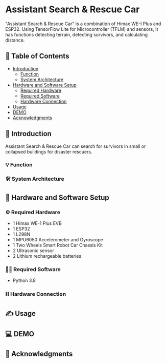 # Assistant Search & Rescue Car
"Assistant Search & Rescue Car" is a combination of Himax WE-I Plus and ESP32.
Using TensorFlow Lite for Microcontroller (TFLM) and sensors, It has functions detecting terrain, detecting survivors, and calculating distance.

## 📝 Table of Contents
- [Introduction](#introduction)
  - [Function](#function)
  - [System Architecture](#system-architecture)
- [Hardware and Software Setup](#hardware-and-software-setup)
  - [Required Hardware](#required-hardware)
  - [Required Software](#required-software)
  - [Hardware Connection](#hardware-connection)
- [Usage](#usage)
- [DEMO](#demo)
- [Acknowledgments](#acknowledgments)

## 📖 Introduction
Assistant Search & Rescue Car can search for survivors in small or collapsed buildings for disaster rescuers.

### 💡 Function


### 🛠️ System Architecture


## 🧰 Hardware and Software Setup

### ⚙️ Required Hardware
- 1 Himax WE-1 Plus EVB
- 1 ESP32
- 1 L298N
- 1 MPU6050 Accelerometer and Gyroscope
- 1 Two Wheels Smart Robot Car Chassis Kit
- 2 Ultrasonic sensor
- 2 Lithium rechargeable batteries

### 👨‍💻 Required Software
- Python 3.8

### ⛓️ Hardware Connection

## ✍️ Usage

## 💻 DEMO

## 🙏 Acknowledgments
